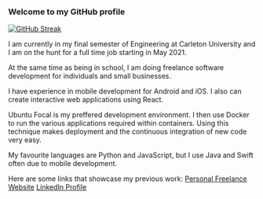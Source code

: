 ### Welcome to my GitHub profile

[![GitHub Streak](https://github-readme-streak-stats.herokuapp.com/?user=jeremylevasseur&theme=dark)](https://github.com/jeremylevasseur/github-readme-streak-stats)

I am currently in my final semester of Engineering at Carleton University and I am on the hunt for a full time job starting in May 2021.

At the same time as being in school, I am doing freelance software development for individuals and small businesses.

I have experience in mobile development for Android and iOS. I also can create interactive web applications using React.

Ubuntu Focal is my preffered development environment. I then use Docker to run the various applications required within containers. Using this technique makes deployment and the continuous integration of new code very easy.

My favourite languages are Python and JavaScript, but I use Java and Swift often due to mobile development.

Here are some links that showcase my previous work:
[Personal Freelance Website](https://www.nautilusdevelopment.ca/)
[LinkedIn Profile]()


<!--
**jeremylevasseur/jeremylevasseur** is a ✨ _special_ ✨ repository because its `README.md` (this file) appears on your GitHub profile.

Here are some ideas to get you started:

- 🔭 I’m currently working on ...
- 🌱 I’m currently learning ...
- 👯 I’m looking to collaborate on ...
- 🤔 I’m looking for help with ...
- 💬 Ask me about ...
- 📫 How to reach me: ...
- 😄 Pronouns: ...
- ⚡ Fun fact: ...
-->
